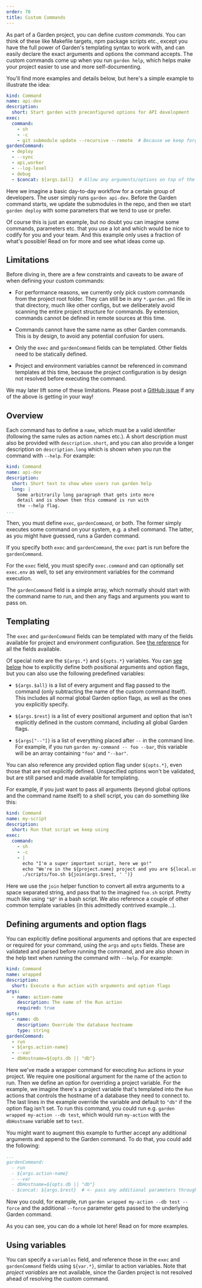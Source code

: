 ```yaml
---
order: 70
title: Custom Commands
---
```


As part of a Garden project, you can define _custom commands_. You can think of these like Makefile targets, npm package scripts etc., except you have the full power of Garden's templating syntax to work with, and can easily declare the exact arguments and options the command accepts. The custom commands come up when you run `garden help`, which helps make your project easier to use and more self-documenting.

You'll find more examples and details below, but here's a simple example to illustrate the idea:

```yaml
kind: Command
name: api-dev
description:
  short: Start garden with preconfigured options for API development
exec:
  command:
    - sh
    - -c
    - git submodule update --recursive --remote  # Because we keep forgetting to update these, amirite?
gardenCommand:
  - deploy
  - --sync
  - api,worker
  - --log-level
  - debug
  - $concat: ${args.$all}  # Allow any arguments/options on top of the fixed ones above
```

Here we imagine a basic day-to-day workflow for a certain group of developers. The user simply runs `garden api-dev`. Before the Garden command starts, we update the submodules in the repo, and then we start `garden deploy` with some parameters that we tend to use or prefer.

Of course this is just an example, but no doubt you can imagine some commands, parameters etc. that you use a lot and which would be nice to codify for you and your team. And this example only uses a fraction of what's possible! Read on for more and see what ideas come up.

## Limitations

Before diving in, there are a few constraints and caveats to be aware of when defining your custom commands:

* For performance reasons, we currently only pick custom commands from the project root folder. They can still be in any `*.garden.yml` file in that directory, much like other configs, but we deliberately avoid scanning the entire project structure for commands. By extension, commands cannot be defined in remote sources at this time.

* Commands cannot have the same name as other Garden commands. This is by design, to avoid any potential confusion for users.

* Only the `exec` and `gardenCommand` fields can be templated. Other fields need to be statically defined.

* Project and environment variables cannot be referenced in command templates at this time, because the project configuration is by design not resolved before executing the command.

We may later lift some of these limitations. Please post a [GitHub issue](https://github.com/garden-io/garden/issues) if any of the above is getting in your way!

## Overview

Each command has to define a `name`, which must be a valid identifier (following the same rules as action names etc.). A short description must also be provided with `description.short`, and you can also provide a longer description on `description.long` which is shown when you run the command with `--help`. For example:

```yaml
kind: Command
name: api-dev
description:
  short: Short text to show when users run garden help
  long: |
    Some arbitrarily long paragraph that gets into more
    detail and is shown then this command is run with
    the --help flag.
...
```

Then, you must define `exec`, `gardenCommand`, or both. The former simply executes some command on your system, e.g. a shell command. The latter, as you might have guessed, runs a Garden command.

If you specify both `exec` and `gardenCommand`, the `exec` part is run before the `gardenCommand`.

For the `exec` field, you must specify `exec.command` and can optionally set `exec.env` as well, to set any environment variables for the command execution.

The `gardenCommand` field is a simple array, which normally should start with the command name to run, and then any flags and arguments you want to pass on.

## Templating

The `exec` and `gardenCommand` fields can be templated with many of the fields available for project and environment configuration. See [the reference](../reference/template-strings/custom-commands.md) for all the fields available.

Of special note are the `${args.*}` and `${opts.*}` variables. You can [see below](#defining-arguments-and-option-flags) how to explicitly define both positional arguments and option flags, but you can also use the following predefined variables:

* `${args.$all}` is a list of every argument and flag passed to the command (only subtracting the name of the custom command itself). This includes all normal global Garden option flags, as well as the ones you explicitly specify.

* `${args.$rest}` is a list of every positional argument and option that isn't explicitly defined in the custom command, including all global Garden flags.

* `${args["--"]}` is a list of everything placed after `--` in the command line. For example, if you run `garden my-command -- foo --bar`, this variable will be an array containing `"foo"` and `"--bar"`.

You can also reference any provided option flag under `${opts.*}`, even those that are not explicitly defined. Unspecified options won't be validated, but are still parsed and made available for templating.

For example, if you just want to pass all arguments (beyond global options and the command name itself) to a shell script, you can do something like this:

```yaml
kind: Command
name: my-script
description:
  short: Run that script we keep using
exec:
  command:
    - sh
    - -c
    - |
      echo "I'm a super important script, here we go!"
      echo "We're in the ${project.name} project and you are ${local.username}, in case you forgot..."
      ./scripts/foo.sh ${join(args.$rest, ' ')}
```

Here we use the `join` helper function to convert all extra arguments to a space separated string, and pass that to the imagined `foo.sh` script. Pretty much like using `"$@"` in a bash script. We also reference a couple of other common template variables (in this admittedly contrived example...).

## Defining arguments and option flags

You can explicitly define positional arguments and options that are expected or required for your command, using the `args` and `opts` fields. These are validated and parsed before running the command, and are also shown in the help text when running the command with `--help`. For example:

```yaml
kind: Command
name: wrapped
description:
  short: Execute a Run action with arguments and option flags
args:
  - name: action-name
    description: The name of the Run action
    required: true
opts:
  - name: db
    description: Override the database hostname
    type: string
gardenCommand:
  - run
  - ${args.action-name}
  - --var
  - dbHostname=${opts.db || "db"}
```

Here we've made a wrapper command for executing `Run` actions in your project. We require one positional argument for the name of the action to run. Then we define an option for overriding a project variable. For the example, we imagine there's a project variable that's templated into the `Run` actions that controls the hostname of a database they need to connect to. The last lines in the example override the variable and default to `"db"` if the option flag isn't set. To run this command, you could run e.g. `garden wrapped my-action --db test`, which would run `my-action` with the `dbHostname` variable set to `test`.

You might want to augment this example to further accept any additional arguments and append to the Garden command. To do that, you could add the following:

```yaml
...
gardenCommand:
  - run
  - ${args.action-name}
  - --var
  - dbHostname=${opts.db || "db"}
  - $concat: ${args.$rest}  # <- pass any additional parameters through to the command without validation
```

Now you could, for example, run `garden wrapped my-action --db test --force` and the additional `--force` parameter gets passed to the underlying Garden command.

As you can see, you can do a whole lot here! Read on for more examples.

## Using variables

You can specify a `variables` field, and reference those in the `exec` and `gardenCommand` fields using `${var.*}`, similar to action variables. Note that _project variables_ are not available, since the Garden project is not resolved ahead of resolving the custom command.
